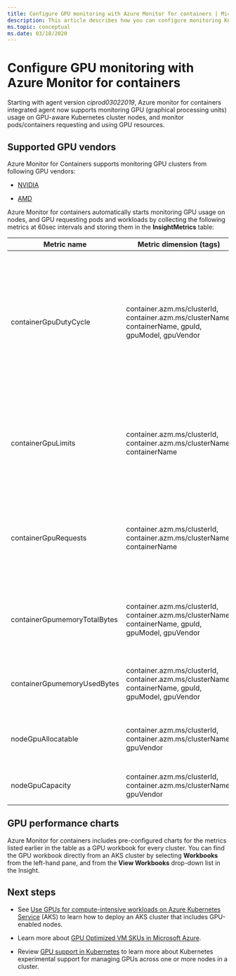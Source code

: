 ```yaml
---
title: Configure GPU monitoring with Azure Monitor for containers | Microsoft Docs
description: This article describes how you can configure monitoring Kubernetes clusters with NVIDIA and AMD GPU enabled nodes with Azure Monitor for containers.
ms.topic: conceptual
ms.date: 03/18/2020
---
```


# Configure GPU monitoring with Azure Monitor for containers

Starting with agent version *ciprod03022019*, Azure monitor for containers integrated agent now supports monitoring GPU (graphical processing units) usage on GPU-aware Kubernetes cluster nodes, and monitor pods/containers requesting and using GPU resources.

## Supported GPU vendors

Azure Monitor for Containers supports monitoring GPU clusters from following GPU vendors:

- [NVIDIA](https://developer.nvidia.com/kubernetes-gpu)

- [AMD](https://github.com/RadeonOpenCompute/k8s-device-plugin)

Azure Monitor for containers automatically starts monitoring GPU usage on nodes, and GPU requesting pods and workloads by collecting the following metrics at 60sec intervals and storing them in the **InsightMetrics** table:

|Metric name |Metric dimension (tags) |Description |
|------------|------------------------|------------|
|containerGpuDutyCycle |container.azm.ms/clusterId, container.azm.ms/clusterName, containerName, gpuId, gpuModel, gpuVendor|Percentage of time over the past sample period (60 seconds) during which GPU was busy/actively processing for a container. Duty cycle is a number between 1 and 100. |
|containerGpuLimits |container.azm.ms/clusterId, container.azm.ms/clusterName, containerName |Each container can specify limits as one or more GPUs. It is not possible to request or limit a fraction of a GPU. |
|containerGpuRequests |container.azm.ms/clusterId, container.azm.ms/clusterName, containerName |Each container can request one or more GPUs. It is not possible to request or limit a fraction of a GPU.|
|containerGpumemoryTotalBytes |container.azm.ms/clusterId, container.azm.ms/clusterName, containerName, gpuId, gpuModel, gpuVendor |Amount of GPU Memory in bytes available to use for a specific container. |
|containerGpumemoryUsedBytes |container.azm.ms/clusterId, container.azm.ms/clusterName, containerName, gpuId, gpuModel, gpuVendor |Amount of GPU Memory in bytes used by a specific container. |
|nodeGpuAllocatable |container.azm.ms/clusterId, container.azm.ms/clusterName, gpuVendor |Number of GPUs in a node that can be used by Kubernetes. |
|nodeGpuCapacity |container.azm.ms/clusterId, container.azm.ms/clusterName, gpuVendor |Total Number of GPUs in a node. |

## GPU performance charts 

Azure Monitor for containers includes pre-configured charts for the metrics listed earlier in the table as a GPU workbook for every cluster. You can find the GPU workbook directly from an AKS cluster by selecting **Workbooks** from the left-hand pane, and from the **View Workbooks** drop-down list in the Insight.

## Next steps

- See [Use GPUs for compute-intensive workloads on Azure Kubernetes Service](../../aks/gpu-cluster.md) (AKS) to learn how to deploy an AKS cluster that includes GPU-enabled nodes.

- Learn more about [GPU Optimized VM SKUs in Microsoft Azure](../../virtual-machines/sizes-gpu.md).

- Review [GPU support in Kubernetes](https://kubernetes.io/docs/tasks/manage-gpus/scheduling-gpus/) to learn more about Kubernetes experimental support for managing GPUs across one or more nodes in a cluster.